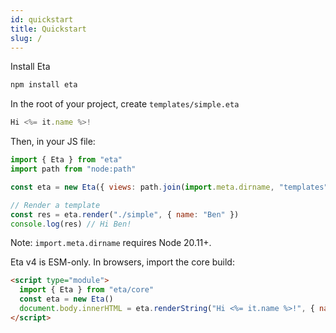 ```yaml
---
id: quickstart
title: Quickstart
slug: /
---
```


Install Eta

```bash
npm install eta
```

In the root of your project, create `templates/simple.eta`

```js
Hi <%= it.name %>!
```

Then, in your JS file:

```js
import { Eta } from "eta"
import path from "node:path"

const eta = new Eta({ views: path.join(import.meta.dirname, "templates") })

// Render a template
const res = eta.render("./simple", { name: "Ben" })
console.log(res) // Hi Ben!
```

Note: `import.meta.dirname` requires Node 20.11+.

Eta v4 is ESM-only. In browsers, import the core build:

```html
<script type="module">
  import { Eta } from "eta/core"
  const eta = new Eta()
  document.body.innerHTML = eta.renderString("Hi <%= it.name %>!", { name: "Ben" })
</script>
```
